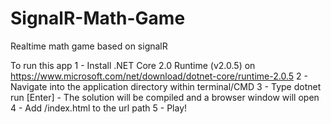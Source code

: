 # SignalR-Math-Game

Realtime math game based on signalR

To run this app 
	1 - Install .NET Core 2.0 Runtime (v2.0.5) on https://www.microsoft.com/net/download/dotnet-core/runtime-2.0.5
	2 - Navigate into the application directory within terminal/CMD
	3 - Type dotnet run [Enter] - The solution will be compiled and a browser window will open
	4 - Add /index.html to the url path
	5 - Play!
